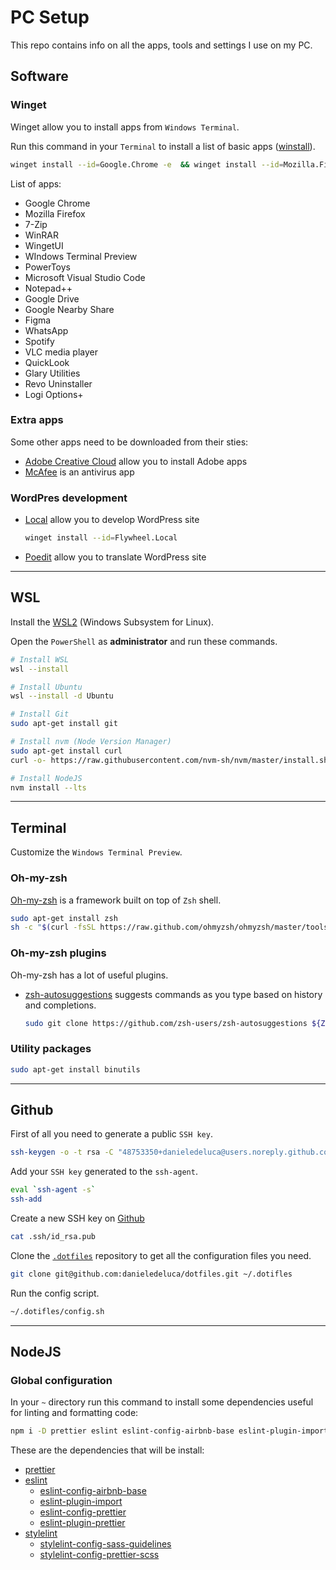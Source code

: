 # PC Setup

This repo contains info on all the apps, tools and settings I use on my PC.

## Software

### Winget

Winget allow you to install apps from `Windows Terminal`.

Run this command in your `Terminal` to install a list of basic apps ([winstall](https://winstall.app/packs/zVcEYPpNJ)).

```sh
winget install --id=Google.Chrome -e  && winget install --id=Mozilla.Firefox -e  && winget install --id=7zip.7zip -e  && winget install --id=RARLab.WinRAR -e  && winget install --id=SomePythonThings.WingetUIStore -e  && winget install --id=Microsoft.WindowsTerminal.Preview -e  && winget install --id=Microsoft.PowerToys -e  && winget install --id=Microsoft.VisualStudioCode -e  && winget install --id=Notepad++.Notepad++ -e  && winget install --id=Google.GoogleDrive -e  && winget install --id=Google.NearbyShare -e  && winget install --id=Figma.Figma -e  && winget install --id=WhatsApp.WhatsApp -e  && winget install --id=Spotify.Spotify -e  && winget install --id=VideoLAN.VLC -e  && winget install --id=Glarysoft.GlaryUtilities -e  && winget install --id=RevoUninstaller.RevoUninstaller -e  && winget install --id=QL-Win.QuickLook -e  && winget install --id=Logitech.OptionsPlus -e
```

List of apps:

-   Google Chrome
-   Mozilla Firefox
-   7-Zip
-   WinRAR
-   WingetUI
-   WIndows Terminal Preview
-   PowerToys
-   Microsoft Visual Studio Code
-   Notepad++
-   Google Drive
-   Google Nearby Share
-   Figma
-   WhatsApp
-   Spotify
-   VLC media player
-   QuickLook
-   Glary Utilities
-   Revo Uninstaller
-   Logi Options+

### Extra apps

Some other apps need to be downloaded from their sties:

-   [Adobe Creative Cloud](https://www.adobe.com/it/creativecloud/desktop-app.html) allow you to install Adobe apps
-   [McAfee](https://myaccount.mcafee.com/dashboard/it-it/0) is an antivirus app

### WordPres development

-   [Local](https://localwp.com/) allow you to develop WordPress site

    ```sh
    winget install --id=Flywheel.Local
    ```

-   [Poedit](https://poedit.net/) allow you to translate WordPress site

---

## WSL

Install the [WSL2](https://docs.microsoft.com/en-us/windows/wsl/install) (Windows Subsystem for Linux).

Open the `PowerShell` as **administrator** and run these commands.

```sh
# Install WSL
wsl --install

# Install Ubuntu
wsl --install -d Ubuntu

# Install Git
sudo apt-get install git

# Install nvm (Node Version Manager)
sudo apt-get install curl
curl -o- https://raw.githubusercontent.com/nvm-sh/nvm/master/install.sh | bash

# Install NodeJS
nvm install --lts
```

---

## Terminal

Customize the `Windows Terminal Preview`.

### Oh-my-zsh

[Oh-my-zsh](https://ohmyz.sh/) is a framework built on top of `Zsh` shell.

```sh
sudo apt-get install zsh
sh -c "$(curl -fsSL https://raw.github.com/ohmyzsh/ohmyzsh/master/tools/install.sh)"
```

### Oh-my-zsh plugins

Oh-my-zsh has a lot of useful plugins.

-   [zsh-autosuggestions](https://github.com/zsh-users/zsh-autosuggestions) suggests commands as you type based on history and completions.

    ```sh
    sudo git clone https://github.com/zsh-users/zsh-autosuggestions ${ZSH_CUSTOM:-~/.oh-my-zsh/custom}/plugins/zsh-autosuggestions
    ```

### Utility packages

```sh
sudo apt-get install binutils
```

---

## Github

First of all you need to generate a public `SSH key`.

```sh
ssh-keygen -o -t rsa -C "48753350+danieledeluca@users.noreply.github.com"
```

Add your `SSH key` generated to the `ssh-agent`.

```sh
eval `ssh-agent -s`
ssh-add
```

Create a new SSH key on [Github](https://github.com/settings/keys)

```sh
cat .ssh/id_rsa.pub
```

Clone the [`.dotfiles`](https://github.com/danieledeluca/dotfiles) repository to get all the configuration files you need.

```sh
git clone git@github.com:danieledeluca/dotfiles.git ~/.dotifles
```

Run the config script.

```sh
~/.dotifles/config.sh
```

---

## NodeJS

### Global configuration

In your `~` directory run this command to install some dependencies useful for linting and formatting code:

```sh
npm i -D prettier eslint eslint-config-airbnb-base eslint-plugin-import stylelint stylelint-config-sass-guidelines
```

These are the dependencies that will be install:

-   [prettier](https://www.npmjs.com/package/prettier)
-   [eslint](https://www.npmjs.com/package/eslint)
    -   [eslint-config-airbnb-base](https://www.npmjs.com/package/eslint-config-airbnb-base)
    -   [eslint-plugin-import](https://www.npmjs.com/package/eslint-plugin-import)
    -   [eslint-config-prettier](https://www.npmjs.com/package/eslint-config-prettier)
    -   [eslint-plugin-prettier](https://www.npmjs.com/package/eslint-plugin-prettier)
-   [stylelint](https://www.npmjs.com/package/stylelint)
    -   [stylelint-config-sass-guidelines](https://www.npmjs.com/package/stylelint-config-sass-guidelines)
    -   [stylelint-config-prettier-scss](https://www.npmjs.com/package/stylelint-config-prettier-scss)

